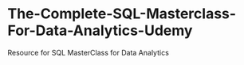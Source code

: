# The-Complete-SQL-Masterclass-For-Data-Analytics-Udemy
 Resource for SQL MasterClass for Data Analytics
